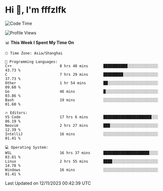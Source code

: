 # Hi 👋, I'm fffzlfk

<!--START_SECTION:waka-->
![Code Time](http://img.shields.io/badge/Code%20Time-563%20hrs%2049%20mins-blue)

![Profile Views](http://img.shields.io/badge/Profile%20Views-0-blue)

📊 **This Week I Spent My Time On** 

```text
🕑︎ Time Zone: Asia/Shanghai

💬 Programming Languages: 
C++                      8 hrs 40 mins       ███████████░░░░░░░░░░░░░░   43.73 % 
C                        7 hrs 29 mins       █████████░░░░░░░░░░░░░░░░   37.73 % 
Other                    1 hr 54 mins        ██░░░░░░░░░░░░░░░░░░░░░░░   09.60 % 
Go                       46 mins             █░░░░░░░░░░░░░░░░░░░░░░░░   03.86 % 
Bash                     19 mins             ░░░░░░░░░░░░░░░░░░░░░░░░░   01.60 % 

🔥 Editors: 
VS Code                  17 hrs 6 mins       ██████████████████████░░░   86.19 % 
Neovim                   2 hrs 27 mins       ███░░░░░░░░░░░░░░░░░░░░░░   12.39 % 
IntelliJ                 16 mins             ░░░░░░░░░░░░░░░░░░░░░░░░░   01.41 % 

💻 Operating System: 
WSL                      16 hrs 37 mins      █████████████████████░░░░   83.81 % 
Linux                    2 hrs 55 mins       ████░░░░░░░░░░░░░░░░░░░░░   14.78 % 
Windows                  16 mins             ░░░░░░░░░░░░░░░░░░░░░░░░░   01.41 % 
```


 Last Updated on 12/11/2023 00:42:39 UTC
<!--END_SECTION:waka-->
